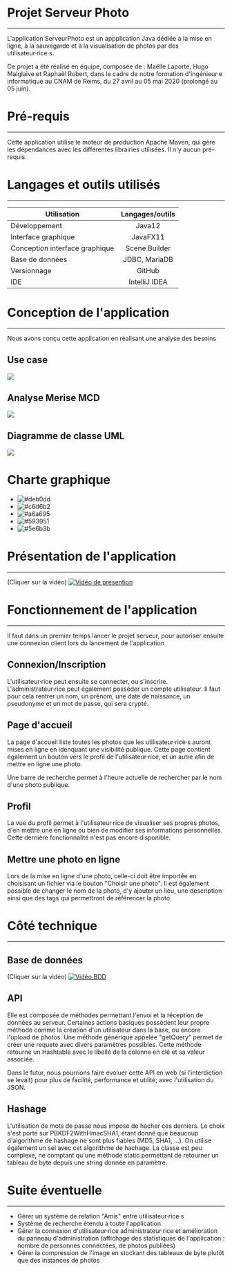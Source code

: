 # Projet Serveur Photo
***
L'application ServeurPhoto est un appplication Java dédiée à la mise en ligne, à la sauvegarde et à la visualisation de photos par des utilisateur·rice·s.

Ce projet a été réalisé en équipe, composée de : Maëlle Laporte, Hugo Malglaive et Raphaël Robert, dans le cadre de notre formation d'ingénieur·e informatique au CNAM de Reims, du 27 avril au 05 mai 2020 (prolongé au 05 juin).

# Pré-requis
***
Cette application utilise le moteur de production Apache Maven, qui gère les dépendances avec les différentes librairies utilisées.
Il n'y aucun pré-requis.

# Langages et outils utilisés
***

| Utilisation                    | Langages/outils       |
|--------------------------------|:---------------------:|
| Développement                  | Java12                |
| Interface graphique            | JavaFX11              |
| Conception interface graphique | Scene Builder         |
| Base de données                | JDBC, MariaDB         |
| Versionnage                    | GitHub                |
| IDE                            | IntelliJ IDEA         |


# Conception de l'application
***
Nous avons conçu cette application en réalisant une analyse des besoins

## Use case
![](http://tidusdotexe.fr/projet%20flauzac/use%20case.PNG)

## Analyse Merise MCD
![](http://tidusdotexe.fr/projet%20flauzac/mcd.PNG)

## Diagramme de classe UML
![](http://tidusdotexe.fr/projet%20flauzac/diag.PNG)

# Charte graphique
* ![#deb0dd](https://placehold.it/15/deb0dd/000000?text=+)
* ![#c6d6b2](https://placehold.it/15/c6d6b2/000000?text=+)
* ![#a6a695](https://placehold.it/15/a6a695/000000?text=+)
* ![#593951](https://placehold.it/15/593951/000000?text=+)
* ![#5e6b3b](https://placehold.it/15/5e6b3b/000000?text=+)

# Présentation de l'application 
***
(Cliquer sur la vidéo)
[![Vidéo de présention](https://img.youtube.com/vi/43Cntxb5EN8/maxresdefault.jpg)](https://www.youtube.com/watch?v=43Cntxb5EN8&feature=youtu.be)

# Fonctionnement de l'application
***
Il faut dans un premier temps lancer le projet serveur, pour autoriser ensuite une connexion client lors du lancement de        l'application

## Connexion/Inscription
L'utilisateur·rice peut ensuite se connecter, ou s'inscrire. L'administrateur·rice peut également posséder un compte utilisateur.
Il faut pour cela rentrer un nom, un prénom, une date de naissance, un pseudonyme et un mot de passe, qui sera crypté.

## Page d'accueil
La page d'accueil liste toutes les photos que les utilisateur·rice·s auront mises en ligne en idenquant une visibilité publique. Cette page contient également un bouton vers le profil de l'utilisateur·rice, et un autre afin de mettre en ligne une photo.

Une barre de recherche permet à l'heure actuelle de rechercher par le nom d'une photo publique.

## Profil
La vue du profil permet à l'utilisateur·rice de visualiser ses propres photos, d'en mettre une en ligne ou bien de modifier ses informations personnelles. Cette dernière fonctionnalité n'est pas encore disponible.

## Mettre une photo en ligne
Lors de la mise en ligne d'une photo, celle-ci doit être importée en choisisant un fichier via le bouton "Choisir une photo". Il est également possible de changer le nom de la photo, d'y ajouter un lieu, une description ainsi que des tags qui permettront de référencer la photo.

# Côté technique 
***
## Base de données
(Cliquer sur la vidéo)
[![Vidéo BDD](https://img.youtube.com/vi/Lc_GPG0_r-0/maxresdefault.jpg)](https://www.youtube.com/watch?v=Lc_GPG0_r-0&feature=youtu.be)

## API
Elle est composée de méthodes permettant l'envoi et la réception de données au serveur. Certaines actions basiques possèdent leur propre méthode comme la création d'un utilisateur dans la base, ou encore l'upload de photos. Une méthode générique appelée "getQuery" permet de créer une requete avec divers paramètres possibles. Cette méthode retourne un Hashtable avec le libellé de la colonne en clé et sa valeur associée.

Dans le futur, nous pourrions faire évoluer cette API en web (si l'interdiction se levait) pour plus de facilité, performance et utilité; avec l'utilisation du JSON. 

## Hashage
L'utilisation de mots de passe nous impose de hacher ces derniers. Le choix s'est porté sur PBKDF2WithHmacSHA1, étant donné que beaucoup d'algorithme de hashage ne sont plus fiables (MD5, SHA1, ...). On utilise également un sel avec cet algorithme de hachage. La classe est peu complexe, ne comptant qu'une méthode static permettant de retourner un tableau de byte depuis une string donnée en paramètre.

# Suite éventuelle
***
* Gérer un système de relation "Amis" entre utilisateur·rice·s
* Système de recherche étendu à toute l'application
* Gérer la connexion d'utilisateur·rice administrateur·rice et amélioration du panneau d'administration (affichage des statistiques de l'application : nombre de personnes connectées, de photos publiées)
* Gérer la compression de l'image en stockant des tableaux de byte plutôt que des instances de photos
